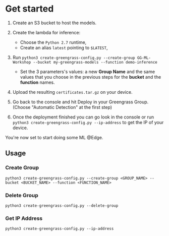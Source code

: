 # Get started

1. Create an S3 bucket to host the models.

1. Create the lambda for inference:
    - Choose the `Python 2.7` runtime,
    - Create an alias `latest` pointing to `$LATEST`,

1. Run `python3 create-greengrass-config.py --create-group GG-ML-Workshop --bucket my-greengrass-models --function demo-inference`
    - Set the 3 parameters's values: a new **Group Name** and the same values that you choose in the previous steps for the **bucket** and  the **function** names.

1. Upload the resulting `certificates.tar.gz` on your device.

1. Go back to the console and hit Deploy in your Greengrass Group. (Choose "Automatic Detection" at the first step)

1. Once the deployment finished you can go look in the console or run `python3 create-greengrass-config.py --ip-address` to get the IP of your device.

You're now set to start doing some ML @Edge.

## Usage

### Create Group

`python3 create-greengrass-config.py --create-group <GROUP_NAME> --bucket <BUCKET_NAME> --function <FUNCTION_NAME>`

### Delete Group

`python3 create-greengrass-config.py --delete-group`

### Get IP Address

`python3 create-greengrass-config.py --ip-address`